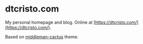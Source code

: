 # dtcristo.com

My personal homepage and blog. Online at [https://dtcristo.com/](https://dtcristo.com/).

Based on [middleman-cactus](https://github.com/dtcristo/middleman-cactus) theme.
